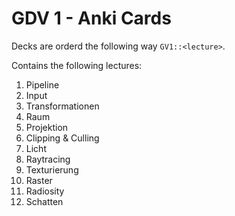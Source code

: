 # GDV 1 - Anki Cards
Decks are orderd the following way `GV1::<lecture>`.

Contains the following lectures:
1. Pipeline
2. Input
3. Transformationen
4. Raum
5. Projektion
6. Clipping & Culling
7. Licht
8. Raytracing
9. Texturierung
10. Raster
11. Radiosity
12. Schatten